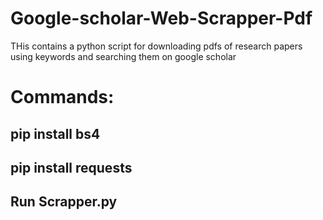 # Google-scholar-Web-Scrapper-Pdf
THis contains a python script for downloading pdfs of research papers using keywords and searching them on google scholar

# Commands:
## pip install bs4
## pip install requests
## Run Scrapper.py 
